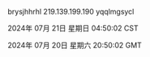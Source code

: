 brysjhhrhl 219.139.199.190 yqqlmgsycl

2024年 07月 21日 星期日 04:50:02 CST

2024年 07月 20日 星期六 20:50:02 GMT
